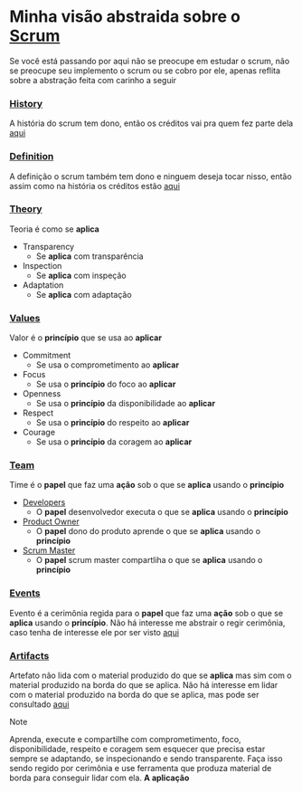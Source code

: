 # Minha visão abstraida sobre o [Scrum](https://scrumguides.org/scrum-guide.html)

Se você está passando por aqui não se preocupe em estudar o scrum, não se preocupe seu implemento o scrum ou se cobro por ele, apenas reflita sobre a abstração feita com carinho a seguir

### [History](https://scrumguides.org/scrum-guide.html#purpose-of-the-scrum-guide)
A história do scrum tem dono, então os créditos vai pra quem fez parte dela [aqui](https://scrumguides.org/scrum-guide.html#purpose-of-the-scrum-guide)

### [Definition](https://scrumguides.org/scrum-guide.html#scrum-definition)
A definição o scrum também tem dono e ninguem deseja tocar nisso, então assim como na história os créditos estão [aqui](https://scrumguides.org/scrum-guide.html#scrum-definition)

### [Theory](https://scrumguides.org/scrum-guide.html#scrum-theory)
Teoria é como se **aplica**

- Transparency
    - Se **aplica** com transparência
- Inspection
    - Se **aplica** com inspeção
- Adaptation
    - Se **aplica** com adaptação

### [Values](https://scrumguides.org/scrum-guide.html#scrum-values)
Valor é o **princípio** que se usa ao **aplicar**

- Commitment
    - Se usa o comprometimento ao **aplicar**
- Focus
    - Se usa o **princípio** do foco ao **aplicar**
- Openness
    - Se usa o **princípio** da disponibilidade ao **aplicar**
- Respect
    - Se usa o **princípio** do respeito ao **aplicar**
- Courage
    - Se usa o **princípio** da coragem ao **aplicar**

### [Team](https://scrumguides.org/scrum-guide.html#scrum-team)
Time é o **papel** que faz uma **ação** sob o que se **aplica** usando o **princípio**

- [Developers](https://scrumguides.org/scrum-guide.html#developers)
    - O **papel** desenvolvedor executa o que se **aplica** usando o **princípio**
- [Product Owner](https://scrumguides.org/scrum-guide.html#product-owner)
    - O **papel** dono do produto aprende o que se **aplica** usando o **princípio**
- [Scrum Master](https://scrumguides.org/scrum-guide.html#scrum-master)
    - O **papel** scrum master compartliha o que se **aplica** usando o **princípio**

### [Events](https://scrumguides.org/scrum-guide.html#scrum-events)
Evento é a cerimônia regida para o **papel** que faz uma **ação** sob o que se **aplica** usando o **princípio**. Não há interesse me abstrair o regir cerimônia, caso tenha de interesse ele por ser visto [aqui](https://scrumguides.org/scrum-guide.html#scrum-events)

### [Artifacts](https://scrumguides.org/scrum-guide.html#scrum-artifacts)
Artefato não lida com o material produzido do que se **aplica** mas sim com o material produzido na borda do que se aplica. Não há interesse em lidar com o material produzido na borda do que se aplica, mas pode ser consultado [aqui](https://scrumguides.org/scrum-guide.html#scrum-artifacts)

>[!NOTE]
>
>Aprenda, execute e compartilhe com comprometimento, foco, disponibilidade, respeito e coragem sem esquecer que precisa estar sempre se adaptando, se inspecionando e sendo transparente. Faça isso sendo regido por cerimônia e use ferramenta que produza material de borda para conseguir lidar com ela. **A aplicação**
